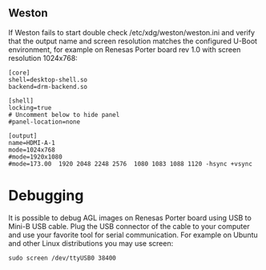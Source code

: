 ## Weston

If Weston fails to start double check /etc/xdg/weston/weston.ini and verify that the output name and screen resolution matches the configured U-Boot environment, for example on Renesas Porter board rev 1.0 with screen resolution 1024x768:

```
[core]
shell=desktop-shell.so
backend=drm-backend.so

[shell]
locking=true
# Uncomment below to hide panel
#panel-location=none

[output]
name=HDMI-A-1
mode=1024x768
#mode=1920x1080
#mode=173.00  1920 2048 2248 2576  1080 1083 1088 1120 -hsync +vsync
```

# Debugging

It is possible to debug AGL images on Renesas Porter board using USB to Mini-B USB cable. Plug the USB connector of the cable to your computer and use your favorite tool for serial communication. For example on Ubuntu and other Linux distributions you may use screen:

```
sudo screen /dev/ttyUSB0 38400
```

